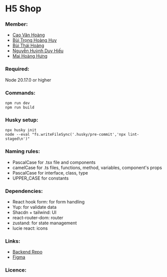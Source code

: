 # H5 Shop

### Member:

- [Cao Văn Hoàng](https://github.com/caovanhoang63)
- [Bùi Trọng Hoàng Huy]()
- [Bùi Thái Hoàng]()
- [Nguyễn Huỳnh Duy Hiếu]()
- [Mai Hoàng Hưng ]()

### Required:

Node 20.17.0 or higher

### Commands:

```shell
npm run dev
npm run build
```

### Husky setup:

```shell
npx husky init
node --eval "fs.writeFileSync('.husky/pre-commit','npx lint-staged\n')"
```

### Naming rules:

- PascalCase for .tsx file and components
- camelCase for .ts files, functions, method, variables, component's props
- PascalCase for interface, class, type
- UPPER_CASE for constants

### Dependencies:

- React hook form: for form handling
- Yup: for validate data
- Shacdn + tailwind: UI
- react-router-dom: router
- zustand: for state management
- lucie react: icons

### Links:

- [Backend Repo](https://github.com/caovanhoang63/h5shop-backend)
- [Figma](https://www.figma.com/design/zv6TvjwsfQr2L4MGyH0Mft/SE100_Cua-hang-linh-kien-dien-tu?node-id=1-5&node-type=canvas&t=LqQ70c4LkK3v9N6M-0&fbclid=IwY2xjawGqihhleHRuA2FlbQIxMAABHQ2EZ6v0hlH0aKENC9Epr8wH2xoujOA0Bl_cUlS11V9cMsJ3C0EyA0tfbw_aem_YKyfwlqcBiPRVYJJZzDVpA)

### Licence:
